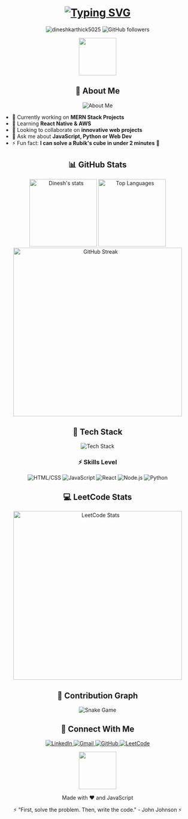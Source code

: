 <!-- Animated Header Section -->
<h1 align="center">
  <a href="https://git.io/typing-svg">
    <img src="https://readme-typing-svg.demolab.com?font=Fira+Code&weight=700&size=32&duration=4000&pause=1000&color=00FFAF&center=true&vCenter=true&width=600&lines=Hi+👋,+I'm+Dinesh+Karthick+V;Full-Stack+Developer;AI%2FML+Enthusiast;Problem+Solver;Let's+Build+Something+Awesome!" alt="Typing SVG" />
  </a>
</h1>

<!-- Profile Views Counter -->
<p align="center">
  <img src="https://komarev.com/ghpvc/?username=dineshkarthick5025&label=Profile%20views&color=0e75b6&style=flat" alt="dineshkarthick5025" /> 
  <img src="https://img.shields.io/github/followers/dineshkarthick5025?label=Follow&style=social" alt="GitHub followers">
</p>

<!-- Floating Animation Section -->
<div align="center">
  <img src="https://media.giphy.com/media/v1.Y2lkPTc5MGI3NjExcGJ0dGJtZ2R5dXJ1bGJ1d2F4eG1xZ2N3eXJpZ3ZqZzV5eG5xYyZlcD12MV9pbnRlcm5hbF9naWZfYnlfaWQmY3Q9cw/L1R1tvI9svkIWwpVYr/giphy.gif" width="100"/>
</div>

<!-- About Me Card -->
<h2 align="center">🌟 About Me</h2>
<p align="center">
  <img src="https://readme-typing-svg.demolab.com?font=Fira+Code&weight=600&size=18&duration=3000&pause=500&color=00FFAF&center=true&vCenter=true&width=550&lines=Passionate+Developer+From+India;Turning+Coffee+Into+Code+Since+2020;Always+Learning+New+Tech;Open-Source+Contributor" alt="About Me" />
</p>

<ul>
  <li>🔭 Currently working on <strong>MERN Stack Projects</strong></li>
  <li>🌱 Learning <strong>React Native & AWS</strong></li>
  <li>👯 Looking to collaborate on <strong>innovative web projects</strong></li>
  <li>💬 Ask me about <strong>JavaScript, Python or Web Dev</strong></li>
  <li>⚡ Fun fact: <strong>I can solve a Rubik's cube in under 2 minutes</strong> 🎯</li>
</ul>

<!-- GitHub Stats with Animation -->
<h2 align="center">📊 GitHub Stats</h2>
<div align="center">
  <img height="180em" src="https://github-readme-stats.vercel.app/api?username=dineshkarthick5025&show_icons=true&theme=radical&include_all_commits=true&count_private=true&bg_color=0D1117&hide_border=true" alt="Dinesh's stats"/>
  <img height="180em" src="https://github-readme-stats.vercel.app/api/top-langs/?username=dineshkarthick5025&layout=compact&theme=radical&bg_color=0D1117&hide_border=true" alt="Top Languages"/>
</div>

<!-- GitHub Streak with Animation -->
<div align="center">
  <img src="https://github-readme-streak-stats.herokuapp.com/?user=dineshkarthick5025&theme=radical&background=0D1117&hide_border=true" alt="GitHub Streak" width="450"/>
</div>

<!-- 3D Skills Section -->
<h2 align="center">🚀 Tech Stack</h2>
<p align="center">
  <img src="https://skillicons.dev/icons?i=html,css,js,react,nodejs,express,mongodb,py,java,c,cpp,git,github,vscode,aws,linux&perline=8" alt="Tech Stack" />
</p>

<!-- Animated Progress Bars -->
<h3 align="center">⚡ Skills Level</h3>
<p align="center">
  <img src="https://progress-bar.dev/90/?title=HTML/CSS&width=400&color=00ffaa" alt="HTML/CSS" />
  <img src="https://progress-bar.dev/85/?title=JavaScript&width=400&color=00ffaa" alt="JavaScript" />
  <img src="https://progress-bar.dev/80/?title=React&width=400&color=00ffaa" alt="React" />
  <img src="https://progress-bar.dev/75/?title=Node.js&width=400&color=00ffaa" alt="Node.js" />
  <img src="https://progress-bar.dev/70/?title=Python&width=400&color=00ffaa" alt="Python" />
</p>

<!-- LeetCode Stats with Animation -->
<h2 align="center">💻 LeetCode Stats</h2>
<p align="center">
  <img src="https://leetcard.jacoblin.cool/dineshkarthick282005?theme=dark&font=Abel&ext=contest&animation=true" alt="LeetCode Stats" width="450"/>
</p>

<!-- Snake Game Contribution Graph -->
<h2 align="center">🐍 Contribution Graph</h2>
<p align="center">
  <img src="https://raw.githubusercontent.com/dineshkarthick5025/dineshkarthick5025/output/github-contribution-grid-snake.svg" alt="Snake Game" />
</p>

<!-- Connect Section with Animated Icons -->
<h2 align="center">🤝 Connect With Me</h2>
<p align="center">
  <a href="https://www.linkedin.com/in/dinesh-karthick-v-6b073a28b/" target="_blank">
    <img src="https://img.shields.io/badge/LinkedIn-0077B5?style=for-the-badge&logo=linkedin&logoColor=white&labelColor=black" alt="LinkedIn" />
  </a>
  <a href="mailto:dineshkarthick282005@gmail.com" target="_blank">
    <img src="https://img.shields.io/badge/Gmail-D14836?style=for-the-badge&logo=gmail&logoColor=white&labelColor=black" alt="Gmail" />
  </a>
  <a href="https://github.com/dineshkarthick5025" target="_blank">
    <img src="https://img.shields.io/badge/GitHub-100000?style=for-the-badge&logo=github&logoColor=white&labelColor=black" alt="GitHub" />
  </a>
  <a href="https://leetcode.com/dineshkarthick282005/" target="_blank">
    <img src="https://img.shields.io/badge/-LeetCode-FFA116?style=for-the-badge&logo=LeetCode&logoColor=black&labelColor=black" alt="LeetCode" />
  </a>
</p>

<!-- Animated Footer -->
<div align="center">
  <img src="https://media.giphy.com/media/v1.Y2lkPTc5MGI3NjExY2VzYjJqZ2RqZzR6Y3B1OWx1a3B5dWZ2bG5xY2N1dGx1dG1ybiZlcD12MV9pbnRlcm5hbF9naWZfYnlfaWQmY3Q9cw/3oKIPEqDGUULpEU0aQ/giphy.gif" width="100"/>
  <p>Made with ❤️ and JavaScript</p>
  <p>⚡ "First, solve the problem. Then, write the code." - John Johnson ⚡</p>
</div>



